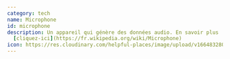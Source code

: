 ```yaml
---
category: tech
name: Microphone
id: microphone
description: Un appareil qui génère des données audio. En savoir plus
  [cliquez-ici](https://fr.wikipedia.org/wiki/Microphone)
icon: https://res.cloudinary.com/helpful-places/image/upload/v1664832808/dtpr-icons/tech/voice_waavb6.svg
---
```

